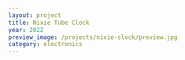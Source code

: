 ```yaml
---
layout: project
title: Nixie Tube Clock
year: 2022
preview_image: /projects/nixie-clock/preview.jpg
category: electronics
---
```


